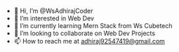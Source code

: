 - 👋 Hi, I’m @WsAdhirajCoder
- 👀 I’m interested in Web Dev
- 🌱 I’m currently learning Mern Stack from Ws Cubetech
- 💞️ I’m looking to collaborate on Web Dev Projects
- 📫 How to reach me at adhiraj92547419@gmail.com

<!---
WsAdhirajCoder/WsAdhirajCoder is a ✨ special ✨ repository because its `README.md` (this file) appears on your GitHub profile.
You can click the Preview link to take a look at your changes.
--->
